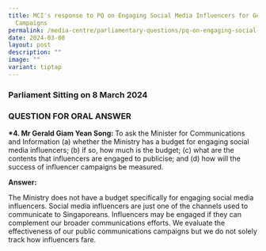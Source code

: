 ```yaml
---
title: MCI's response to PQ on Engaging Social Media Influencers for Government
  Campaigns
permalink: /media-centre/parliamentary-questions/pq-on-engaging-social-media-influencers-for-campaigns/
date: 2024-03-08
layout: post
description: ""
image: ""
variant: tiptap
---
```

<h3>Parliament Sitting on 8 March 2024</h3>
<h3>QUESTION FOR ORAL ANSWER</h3>
<p><strong>*4. Mr Gerald Giam Yean Song: </strong>To ask the Minister for
Communications and Information (a) whether the Ministry has a budget for
engaging social media influencers; (b) if so, how much is the budget; (c)
what are the contents that influencers are engaged to publicise; and (d)
how will the success of influencer campaigns be measured.</p>
<p><strong>Answer:</strong>
</p>
<p>The Ministry does not have a budget specifically for engaging social media
influencers. Social media influencers are just one of the channels used
to communicate to Singaporeans. Influencers may be engaged if they can
complement our broader communications efforts. We evaluate the effectiveness
of our public communications campaigns but we do not solely track how influencers
fare.</p>